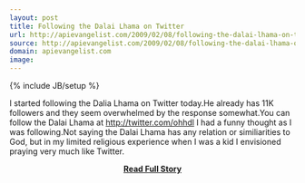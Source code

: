 ```yaml
---
layout: post
title: Following the Dalai Lhama on Twitter
url: http://apievangelist.com/2009/02/08/following-the-dalai-lhama-on-twitter/
source: http://apievangelist.com/2009/02/08/following-the-dalai-lhama-on-twitter/
domain: apievangelist.com
image: 
---
```

{% include JB/setup %}<p>I started following the Dalia Lhama on Twitter today.He already has 11K followers and they seem overwhelmed by the response somewhat.You can follow the Dalai Lhama at http://twitter.com/ohhdl
I had a funny thought as I was following.Not saying the Dalai Lhama has any relation or similiarities to God, but in my limited religious experience when I was a kid I envisioned praying very much like Twitter.</p>
<center><p><a href="http://apievangelist.com/2009/02/08/following-the-dalai-lhama-on-twitter/" style='padding:25px; font-sze:18px; font-weight: bold;'>Read Full Story</a></p></center>
